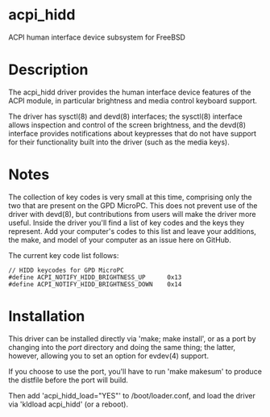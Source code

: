 # acpi_hidd

ACPI human interface device subsystem for FreeBSD

# Description

The acpi_hidd driver provides the human interface device features of the ACPI
module, in particular brightness and media control keyboard support.

The driver has sysctl(8) and devd(8) interfaces; the sysctl(8) interface
allows inspection and control of the screen brightness, and the devd(8)
interface provides notifications about keypresses that do not have support for
their functionality built into the driver (such as the media keys).

# Notes

The collection of key codes is very small at this time, comprising only
the two that are present on the GPD MicroPC.  This does not prevent use
of the driver with devd(8), but contributions from users will make the
driver more useful.  Inside the driver you'll find a list of key codes
and the keys they represent.  Add your computer's codes to this list and
leave your additions, the make, and model of your computer as an
issue here on GitHub.

The current key code list follows:

	// HIDD keycodes for GPD MicroPC
	#define ACPI_NOTIFY_HIDD_BRIGHTNESS_UP      0x13
	#define ACPI_NOTIFY_HIDD_BRIGHTNESS_DOWN    0x14

# Installation

This driver can be installed directly via 'make; make install', or as a port
by changing into the *port* directory and doing the same thing; the latter,
however, allowing you to set an option for evdev(4) support.

If you choose to use the port, you'll have to run 'make makesum' to produce
the distfile before the port will build.

Then add 'acpi_hidd_load="YES"' to /boot/loader.conf, and load the driver via
'kldload acpi_hidd' (or a reboot).
